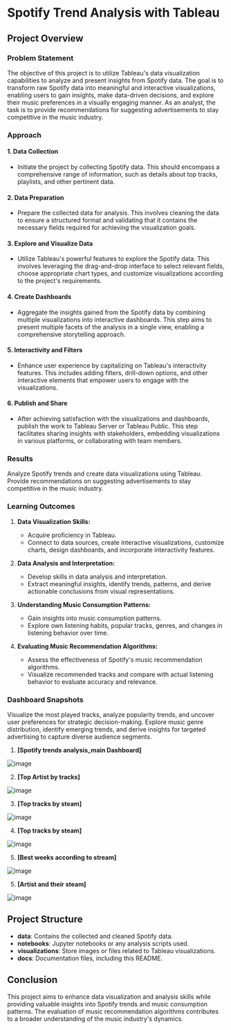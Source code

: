 # Spotify Trend Analysis with Tableau

## Project Overview

### Problem Statement

The objective of this project is to utilize Tableau's data visualization capabilities to analyze and present insights from Spotify data. The goal is to transform raw Spotify data into meaningful and interactive visualizations, enabling users to gain insights, make data-driven decisions, and explore their music preferences in a visually engaging manner. As an analyst, the task is to provide recommendations for suggesting advertisements to stay competitive in the music industry.

### Approach

#### 1. Data Collection
- Initiate the project by collecting Spotify data. This should encompass a comprehensive range of information, such as details about top tracks, playlists, and other pertinent data.

#### 2. Data Preparation
- Prepare the collected data for analysis. This involves cleaning the data to ensure a structured format and validating that it contains the necessary fields required for achieving the visualization goals.


#### 3. Explore and Visualize Data
-  Utilize Tableau's powerful features to explore the Spotify data. This involves leveraging the drag-and-drop interface to select relevant fields, choose appropriate chart types, and customize visualizations according to the project's requirements.

#### 4. Create Dashboards
- Aggregate the insights gained from the Spotify data by combining multiple visualizations into interactive dashboards. This step aims to present multiple facets of the analysis in a single view, enabling a comprehensive storytelling approach.

#### 5. Interactivity and Filters
- Enhance user experience by capitalizing on Tableau's interactivity features. This includes adding filters, drill-down options, and other interactive elements that empower users to engage with the visualizations.

#### 6. Publish and Share
- After achieving satisfaction with the visualizations and dashboards, publish the work to Tableau Server or Tableau Public. This step facilitates sharing insights with stakeholders, embedding visualizations in various platforms, or collaborating with team members.

### Results

Analyze Spotify trends and create data visualizations using Tableau. Provide recommendations on suggesting advertisements to stay competitive in the music industry.

### Learning Outcomes

1. **Data Visualization Skills:**
   - Acquire proficiency in Tableau.
   - Connect to data sources, create interactive visualizations, customize charts, design dashboards, and incorporate interactivity features.

2. **Data Analysis and Interpretation:**
   - Develop skills in data analysis and interpretation.
   - Extract meaningful insights, identify trends, patterns, and derive actionable conclusions from visual representations.

3. **Understanding Music Consumption Patterns:**
   - Gain insights into music consumption patterns.
   - Explore own listening habits, popular tracks, genres, and changes in listening behavior over time.

4. **Evaluating Music Recommendation Algorithms:**
   - Assess the effectiveness of Spotify's music recommendation algorithms.
   - Visualize recommended tracks and compare with actual listening behavior to evaluate accuracy and relevance.

### Dashboard Snapshots

Visualize the most played tracks, analyze popularity trends, and uncover user preferences for strategic decision-making. 
Explore music genre distribution, identify emerging trends, and derive insights for targeted advertising to capture diverse audience segments.

1. **[Spotify trends analysis_main Dashboard]**

![image](https://github.com/Shubham301099/Spotify-trend-analys-/assets/154081009/a1b0916f-9fd5-4ee3-966a-59767f209c73)

   
2. **[Top Artist by tracks]**
   
![image](https://github.com/Shubham301099/Spotify-trend-analys-/assets/154081009/6ed68b78-bb66-4a14-b339-543913357192)

   
3. **[Top tracks by steam]**

![image](https://github.com/Shubham301099/Spotify-trend-analys-/assets/154081009/0c16314c-a465-4fd9-9b8b-2da17047fa48)

4. **[Top tracks by steam]**

![image](https://github.com/Shubham301099/Spotify-trend-analys-/assets/154081009/03e5859b-2c0f-4b1f-895c-7af9b604f864)

5. **[Best weeks according to stream]**

![image](https://github.com/Shubham301099/Spotify-trend-analys-/assets/154081009/45cf6433-8d31-492f-8463-6f5a3dc7fedf)

5. **[Artist and their steam]**

![image](https://github.com/Shubham301099/Spotify-trend-analys-/assets/154081009/6178845e-9277-425d-8401-bd0d941464ce)

## Project Structure

- **data**: Contains the collected and cleaned Spotify data.
- **notebooks**: Jupyter notebooks or any analysis scripts used.
- **visualizations**: Store images or files related to Tableau visualizations.
- **docs**: Documentation files, including this README.


## Conclusion

This project aims to enhance data visualization and analysis skills while providing valuable insights into Spotify trends and music consumption patterns. The evaluation of music recommendation algorithms contributes to a broader understanding of the music industry's dynamics.
